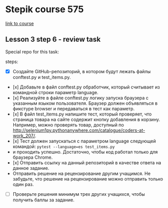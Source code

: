 
# Stepik course 575
[link to course](https://stepik.org/course/575/syllabus)

## Lesson 3 step 6 - review task

Special repo for this task:


steps:
- [x] Создайте GitHub-репозиторий, в котором будут лежать файлы conftest.py и test_items.py.
- [х] Добавьте в файл conftest.py обработчик, который считывает из командной строки параметр language.
- [х] Реализуйте в файле conftest.py логику запуска браузера с указанным языком пользователя. Браузер должен объявляться в фикстуре browser и передаваться в тест как параметр.
- [х] В файл test_items.py напишите тест, который проверяет, что страница товара на сайте содержит кнопку добавления в корзину. Например, можно проверять товар, доступный по http://selenium1py.pythonanywhere.com/catalogue/coders-at-work_207/.
- [х] Тест должен запускаться с параметром language следующей командой:        ```pytest --language=es test_items.py```
- и проходить успешно. Достаточно, чтобы код работал только для браузера Сhrome.
- [х] Отправить ссылку на данный репозиторий в качестве ответа на данное задание.
- Отправить решение на рецензирование другим учащимся. Не забудьте, что решение на рецензирование можно отправить только один раз.
- [ ] Проверьте решения минимум трех других учащихся, чтобы получить баллы за задание.
